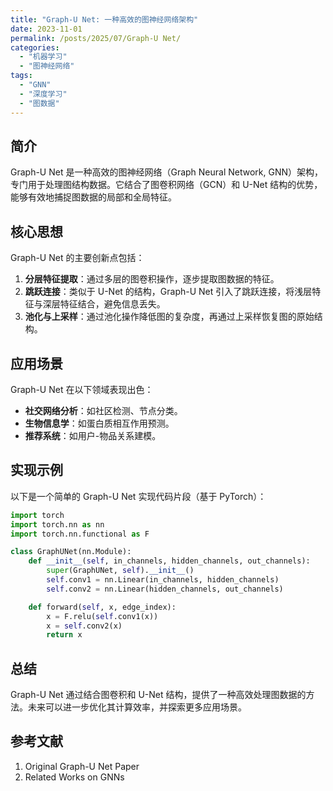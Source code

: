 ```yaml
---
title: "Graph-U Net: 一种高效的图神经网络架构"
date: 2023-11-01
permalink: /posts/2025/07/Graph-U Net/
categories:
  - "机器学习"
  - "图神经网络"
tags:
  - "GNN"
  - "深度学习"
  - "图数据"
---
```


## 简介

Graph-U Net 是一种高效的图神经网络（Graph Neural Network, GNN）架构，专门用于处理图结构数据。它结合了图卷积网络（GCN）和 U-Net 结构的优势，能够有效地捕捉图数据的局部和全局特征。

## 核心思想

Graph-U Net 的主要创新点包括：

1. **分层特征提取**：通过多层的图卷积操作，逐步提取图数据的特征。
2. **跳跃连接**：类似于 U-Net 的结构，Graph-U Net 引入了跳跃连接，将浅层特征与深层特征结合，避免信息丢失。
3. **池化与上采样**：通过池化操作降低图的复杂度，再通过上采样恢复图的原始结构。

## 应用场景

Graph-U Net 在以下领域表现出色：

- **社交网络分析**：如社区检测、节点分类。
- **生物信息学**：如蛋白质相互作用预测。
- **推荐系统**：如用户-物品关系建模。

## 实现示例

以下是一个简单的 Graph-U Net 实现代码片段（基于 PyTorch）：

```python
import torch
import torch.nn as nn
import torch.nn.functional as F

class GraphUNet(nn.Module):
    def __init__(self, in_channels, hidden_channels, out_channels):
        super(GraphUNet, self).__init__()
        self.conv1 = nn.Linear(in_channels, hidden_channels)
        self.conv2 = nn.Linear(hidden_channels, out_channels)

    def forward(self, x, edge_index):
        x = F.relu(self.conv1(x))
        x = self.conv2(x)
        return x
```

## 总结

Graph-U Net 通过结合图卷积和 U-Net 结构，提供了一种高效处理图数据的方法。未来可以进一步优化其计算效率，并探索更多应用场景。

## 参考文献

1. Original Graph-U Net Paper
2. Related Works on GNNs
